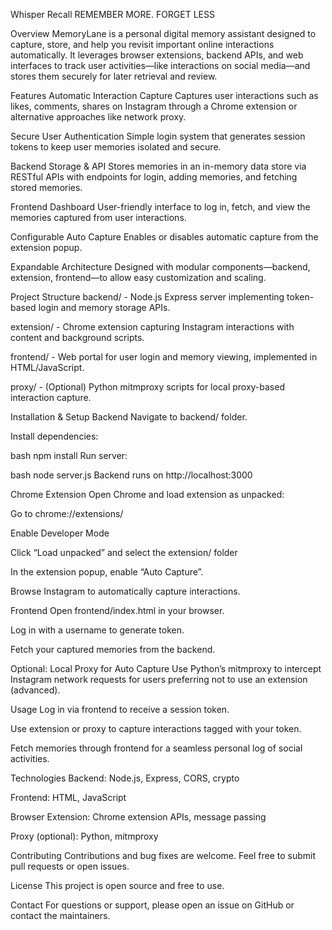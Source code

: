 Whisper Recall
REMEMBER MORE. FORGET LESS

Overview
MemoryLane is a personal digital memory assistant designed to capture, store, and help you revisit important online interactions automatically. It leverages browser extensions, backend APIs, and web interfaces to track user activities—like interactions on social media—and stores them securely for later retrieval and review.

Features
Automatic Interaction Capture
Captures user interactions such as likes, comments, shares on Instagram through a Chrome extension or alternative approaches like network proxy.

Secure User Authentication
Simple login system that generates session tokens to keep user memories isolated and secure.

Backend Storage & API
Stores memories in an in-memory data store via RESTful APIs with endpoints for login, adding memories, and fetching stored memories.

Frontend Dashboard
User-friendly interface to log in, fetch, and view the memories captured from user interactions.

Configurable Auto Capture
Enables or disables automatic capture from the extension popup.

Expandable Architecture
Designed with modular components—backend, extension, frontend—to allow easy customization and scaling.

Project Structure
backend/ - Node.js Express server implementing token-based login and memory storage APIs.

extension/ - Chrome extension capturing Instagram interactions with content and background scripts.

frontend/ - Web portal for user login and memory viewing, implemented in HTML/JavaScript.

proxy/ - (Optional) Python mitmproxy scripts for local proxy-based interaction capture.

Installation & Setup
Backend
Navigate to backend/ folder.

Install dependencies:

bash
npm install
Run server:

bash
node server.js
Backend runs on http://localhost:3000

Chrome Extension
Open Chrome and load extension as unpacked:

Go to chrome://extensions/

Enable Developer Mode

Click “Load unpacked” and select the extension/ folder

In the extension popup, enable “Auto Capture”.

Browse Instagram to automatically capture interactions.

Frontend
Open frontend/index.html in your browser.

Log in with a username to generate token.

Fetch your captured memories from the backend.

Optional: Local Proxy for Auto Capture
Use Python’s mitmproxy to intercept Instagram network requests for users preferring not to use an extension (advanced).

Usage
Log in via frontend to receive a session token.

Use extension or proxy to capture interactions tagged with your token.

Fetch memories through frontend for a seamless personal log of social activities.

Technologies
Backend: Node.js, Express, CORS, crypto

Frontend: HTML, JavaScript

Browser Extension: Chrome extension APIs, message passing

Proxy (optional): Python, mitmproxy

Contributing
Contributions and bug fixes are welcome. Feel free to submit pull requests or open issues.

License
This project is open source and free to use.

Contact
For questions or support, please open an issue on GitHub or contact the maintainers.